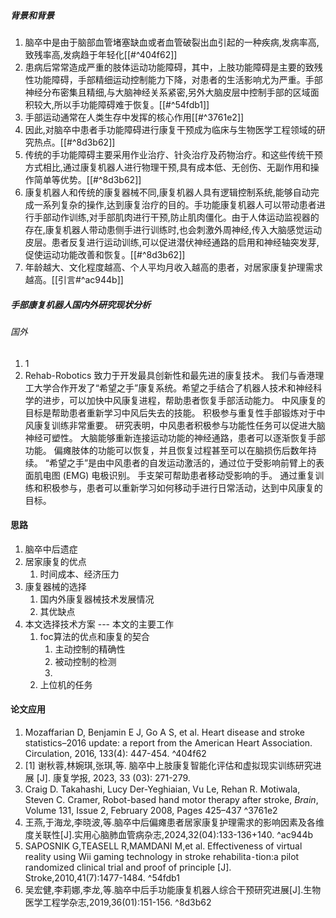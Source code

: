 ##### 背景和背景
1. 脑卒中是由于脑部血管堵塞缺血或者血管破裂出血引起的一种疾病,发病率高,致残率高,发病趋于年轻化[[#^404f62]]
2. 患病后常常造成严重的肢体运动功能障碍，其中，上肢功能障碍是主要的致残性功能障碍，手部精细运动控制能力下降，对患者的生活影响尤为严重。手部神经分布密集且精细,与大脑神经关系紧密,另外大脑皮层中控制手部的区域面积较大,所以手功能障碍难于恢复。[[#^54fdb1]]
3. 手部运动通常在人类生存中发挥的核心作用[[#^3761e2]]
4. 因此,对脑卒中患者手功能障碍进行康复干预成为临床与生物医学工程领域的研究热点。[[#^8d3b62]]
5. 传统的手功能障碍主要采用作业治疗、针灸治疗及药物治疗。和这些传统干预方式相比,通过康复机器人进行物理干预,具有成本低、无创伤、无副作用和操作简单等优势。[[#^8d3b62]]
6. 康复机器人和传统的康复器械不同,康复机器人具有逻辑控制系统,能够自动完成一系列复杂的操作,达到康复治疗的目的。手功能康复机器人可以带动患者进行手部动作训练,对手部肌肉进行干预,防止肌肉僵化。由于人体运动监视器的存在,康复机器人带动患侧手进行训练时,也会刺激外周神经,传入大脑感觉运动皮层。患者反复进行运动训练,可以促进潜伏神经通路的启用和神经轴突发芽,促使运动功能改善和恢复。[[#^8d3b62]]
7. 年龄越大、文化程度越高、个人平均月收入越高的患者，对居家康复护理需求越高。[[引言#^ac944b]]
##### 手部康复机器人国内外研究现状分析
###### 国外
1. 1
2. Rehab-Robotics 致力于开发最具创新性和最先进的康复技术。 我们与香港理工大学合作开发了“希望之手”康复系统。希望之手结合了机器人技术和神经科学的进步，可以加快中风康复进程，帮助患者恢复手部活动能力。 中风康复的目标是帮助患者重新学习中风后失去的技能。 积极参与重复性手部锻炼对于中风康复训练非常重要。 研究表明，中风患者积极参与功能性任务可以促进大脑神经可塑性。 大脑能够重新连接运动功能的神经通路，患者可以逐渐恢复手部功能。 偏瘫肢体的功能可以恢复，并且恢复过程甚至可以在脑损伤后数年持续。 “希望之手”是由中风患者的自发运动激活的，通过位于受影响前臂上的表面肌电图 (EMG) 电极识别。 手支架可帮助患者移动受影响的手。 通过重复训练和积极参与，患者可以重新学习如何移动手进行日常活动，达到中风康复的目标。

#### 思路
1. 脑卒中后遗症
2. 居家康复的优点
	1. 时间成本、经济压力
3. 康复器械的选择
	1. 国内外康复器械技术发展情况
	2. 其优缺点
4. 本文选择技术方案  --- 本文的主要工作
	1. foc算法的优点和康复的契合
		1. 主动控制的精确性
		2. 被动控制的检测
		3. 
	2. 上位机的任务
#### 论文应用
1.  Mozaffarian D, Benjamin E J, Go A S, et al. Heart disease and stroke statistics–2016 update: a report from the American Heart Association. Circulation, 2016, 133(4): 447-454. ^404f62
2. [1]  谢秋蓉,林婉琪,张琪,等.  脑卒中上肢康复智能化评估和虚拟现实训练研究进展    [J].  康复学报,  2023,  33  (03):  271-279.  
3.  Craig D. Takahashi, Lucy Der-Yeghiaian, Vu Le, Rehan R. Motiwala, Steven C. Cramer, Robot-based hand motor therapy after stroke, _Brain_, Volume 131, Issue 2, February 2008, Pages 425–437 ^3761e2
4. 王燕,于海龙,李晓波,等.脑卒中后偏瘫患者居家康复护理需求的影响因素及各维度关联性[J].实用心脑肺血管病杂志,2024,32(04):133-136+140. ^ac944b
5. SAPOSNIK G,TEASELL R,MAMDANI M,et al. Effectiveness of virtual reality using Wii gaming technology in stroke rehabilita⁃tion:a pilot randomized clinical trial and proof of principle [J]. Stroke,2010,41(7):1477-1484. ^54fdb1
6. 吴宏健,李莉娜,李龙,等.脑卒中后手功能康复机器人综合干预研究进展[J].生物医学工程学杂志,2019,36(01):151-156. ^8d3b62